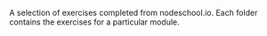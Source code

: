 A selection of exercises completed from nodeschool.io. Each folder contains the exercises for a particular module.
